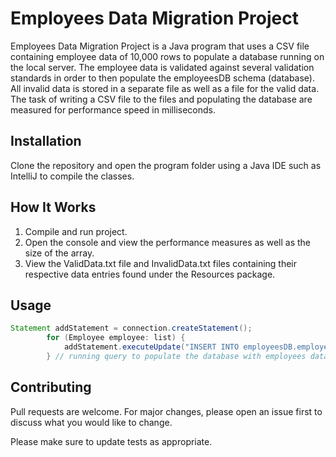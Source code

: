 # Employees Data Migration Project

Employees Data Migration Project is a Java program that uses a CSV file containing employee data of 10,000 rows to populate a database running on the local server. The employee data is validated against several validation standards in order to then populate the employeesDB schema (database). All invalid data is stored in a separate file as well as a file for the valid data. The task of writing a CSV file to the files and populating the database are measured for performance speed in milliseconds. 

## Installation

Clone the repository and open the program folder using a Java IDE such as IntelliJ to compile the classes.

## How It Works
1. Compile and run project.
2. Open the console and view the performance measures as well as the size of the array.
3. View the ValidData.txt file and InvalidData.txt files containing their respective data entries found under the Resources package.

## Usage

```java
Statement addStatement = connection.createStatement();
        for (Employee employee: list) {
            addStatement.executeUpdate("INSERT INTO employeesDB.employees" + " VALUES(" + employee.getEmployeeID() + ",'" + employee.getPrefix() + "','" + employee.getFirstName() + "','" + employee.getInitial() + "','" + employee.getLastName() + "','" + employee.getGender() + "','" + employee.getEmail() + "','" + employee.getDob() + "','" + employee.getJoinDate() + "'," + employee.getSalary() + ")");
        } // running query to populate the database with employees data from the CSV file
```

## Contributing
Pull requests are welcome. For major changes, please open an issue first to discuss what you would like to change.

Please make sure to update tests as appropriate.
